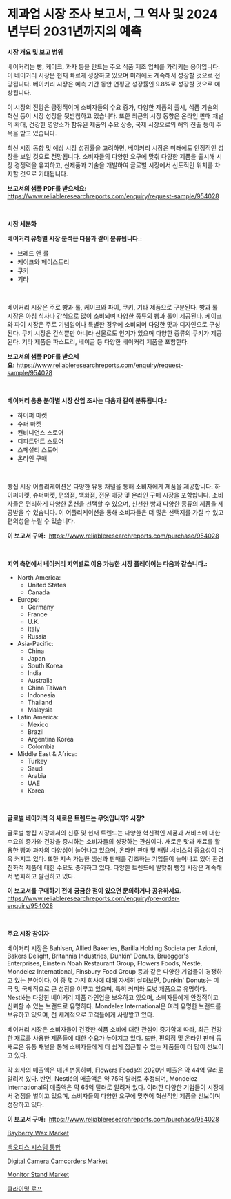 <p><h1>제과업 시장 조사 보고서, 그 역사 및 2024년부터 2031년까지의 예측</h1></p><p><strong>시장 개요 및 보고 범위</strong></p>
<p><p>베이커리는 빵, 케이크, 과자 등을 만드는 주요 식품 제조 업체를 가리키는 용어입니다. 이 베이커리 시장은 현재 빠르게 성장하고 있으며 미래에도 계속해서 성장할 것으로 전망됩니다. 베이커리 시장은 예측 기간 동안 연평균 성장률인 9.8%로 성장할 것으로 예상됩니다.</p><p>이 시장의 전망은 긍정적이며 소비자들의 수요 증가, 다양한 제품의 출시, 식품 기술의 혁신 등이 시장 성장을 뒷받침하고 있습니다. 또한 최근의 시장 동향은 온라인 판매 채널의 확대, 건강한 영양소가 함유된 제품의 수요 상승, 국제 시장으로의 해외 진출 등이 주목을 받고 있습니다.</p><p>최신 시장 동향 및 예상 시장 성장률을 고려하면, 베이커리 시장은 미래에도 안정적인 성장을 보일 것으로 전망됩니다. 소비자들의 다양한 요구에 맞춰 다양한 제품을 출시해 시장 경쟁력을 유지하고, 신제품과 기술을 개발하여 글로벌 시장에서 선도적인 위치를 차지할 것으로 기대됩니다.</p></p>
<p><strong>보고서의 샘플 PDF를 받으세요:</strong> <a href="https://www.reliableresearchreports.com/enquiry/request-sample/954028">https://www.reliableresearchreports.com/enquiry/request-sample/954028</a></p>
<p>&nbsp;</p>
<p><strong>시장 세분화</strong></p>
<p><strong>베이커리 유형별 시장 분석은 다음과 같이 분류됩니다.:</strong></p>
<p><ul><li>브레드 앤 롤</li><li>케이크와 페이스트리</li><li>쿠키</li><li>기타</li></ul></p>
<p>&nbsp;</p>
<p><p>베이커리 시장은 주로 빵과 롤, 케이크와 파이, 쿠키, 기타 제품으로 구분된다. 빵과 롤 시장은 아침 식사나 간식으로 많이 소비되며 다양한 종류의 빵과 롤이 제공된다. 케이크와 파이 시장은 주로 기념일이나 특별한 경우에 소비되며 다양한 맛과 디자인으로 구성된다. 쿠키 시장은 간식뿐만 아니라 선물로도 인기가 있으며 다양한 종류의 쿠키가 제공된다. 기타 제품은 파스트리, 베이글 등 다양한 베이커리 제품을 포함한다.</p></p>
<p><strong>보고서의 샘플 PDF를 받으세요:</strong>&nbsp;<a href="https://www.reliableresearchreports.com/enquiry/request-sample/954028">https://www.reliableresearchreports.com/enquiry/request-sample/954028</a></p>
<p>&nbsp;</p>
<p><strong> 베이커리 응용 분야별 시장 산업 조사는 다음과 같이 분류됩니다.:</strong></p>
<p><ul><li>하이퍼 마켓</li><li>수퍼 마켓</li><li>컨비니언스 스토어</li><li>디파트먼트 스토어</li><li>스페셜티 스토어</li><li>온라인 구매</li></ul></p>
<p>&nbsp;</p>
<p><p>빵집 시장 어플리케이션은 다양한 유통 채널을 통해 소비자에게 제품을 제공합니다. 하이퍼마켓, 슈퍼마켓, 편의점, 백화점, 전문 매장 및 온라인 구매 시장을 포함합니다. 소비자들은 편리하게 다양한 옵션을 선택할 수 있으며, 신선한 빵과 다양한 종류의 제품을 제공받을 수 있습니다. 이 어플리케이션을 통해 소비자들은 더 많은 선택지를 가질 수 있고 편의성을 누릴 수 있습니다.</p></p>
<p><strong>이 보고서 구매:</strong>&nbsp; <a href="https://www.reliableresearchreports.com/purchase/954028">https://www.reliableresearchreports.com/purchase/954028</a></p>
<p>&nbsp;</p>
<p><strong>지역 측면에서 베이커리 지역별로 이용 가능한 시장 플레이어는 다음과 같습니다.:</strong></p>
<p><ul>
    <li>
        North America:
        <ul>
            <li>United States</li>
            <li>Canada</li>
        </ul>
    </li>
    <li>
        Europe:
        <ul>
            <li>Germany</li>
            <li>France</li>
            <li>U.K.</li>
            <li>Italy</li>
            <li>Russia</li>
        </ul>
    </li>
    <li>
        Asia-Pacific:
        <ul>
            <li>China</li>
            <li>Japan</li>
            <li>South Korea</li>
            <li>India</li>
            <li>Australia</li>
            <li>China Taiwan</li>
            <li>Indonesia</li>
            <li>Thailand</li>
            <li>Malaysia</li>
        </ul>
    </li>
    <li>
        Latin America:
        <ul>
            <li>Mexico</li>
            <li>Brazil</li>
            <li>Argentina Korea</li>
            <li>Colombia</li>
        </ul>
    </li>
    <li>
        Middle East & Africa:
        <ul>
            <li>Turkey</li>
            <li>Saudi</li>
            <li>Arabia</li>
            <li>UAE</li>
            <li>Korea</li>
        </ul>
    </li>
    </ul></p>
<p>&nbsp;</p>
<p><strong>글로벌 베이커리 의 새로운 트렌드는 무엇입니까? 시장?</strong></p>
<p><p>글로벌 빵집 시장에서의 신흥 및 현재 트렌드는 다양한 혁신적인 제품과 서비스에 대한 수요의 증가와 건강을 중시하는 소비자들의 성장하는 관심이다. 새로운 맛과 재료를 활용한 빵과 과자의 다양성이 늘어나고 있으며, 온라인 판매 및 배달 서비스의 중요성이 더욱 커지고 있다. 또한 지속 가능한 생산과 판매를 강조하는 기업들이 늘어나고 있어 환경 친화적 제품에 대한 수요도 증가하고 있다. 다양한 트렌드에 발맞춰 빵집 시장은 계속해서 변화하고 발전하고 있다.</p></p>
<p><strong>이 보고서를 구매하기 전에 궁금한 점이 있으면 문의하거나 공유하세요.</strong>- <a href="https://www.reliableresearchreports.com/enquiry/pre-order-enquiry/954028">https://www.reliableresearchreports.com/enquiry/pre-order-enquiry/954028</a></p>
<p>&nbsp;</p>
<p><strong>주요 시장 참여자</strong></p>
<p><p>베이커리 시장은 Bahlsen, Allied Bakeries, Barilla Holding Societa per Azioni, Bakers Delight, Britannia Industries, Dunkin' Donuts, Bruegger's Enterprises, Einstein Noah Restaurant Group, Flowers Foods, Nestlé, Mondelez International, Finsbury Food Group 등과 같은 다양한 기업들이 경쟁하고 있는 분야이다. 이 중 몇 가지 회사에 대해 자세히 살펴보면, Dunkin' Donuts는 미국 및 국제적으로 큰 성장을 이루고 있으며, 특히 커피와 도넛 제품으로 유명하다. Nestlé는 다양한 베이커리 제품 라인업을 보유하고 있으며, 소비자들에게 안정적이고 신뢰할 수 있는 브랜드로 유명하다. Mondelez International은 여러 유명한 브랜드를 보유하고 있으며, 전 세계적으로 고객들에게 사랑받고 있다.</p><p>베이커리 시장은 소비자들이 건강한 식품 소비에 대한 관심이 증가함에 따라, 최근 건강한 재료를 사용한 제품들에 대한 수요가 높아지고 있다. 또한, 편의점 및 온라인 판매 등 새로운 유통 채널을 통해 소비자들에게 더 쉽게 접근할 수 있는 제품들이 더 많이 선보이고 있다.</p><p>각 회사의 매출액은 매년 변동하며, Flowers Foods의 2020년 매출은 약 44억 달러로 알려져 있다. 반면, Nestlé의 매출액은 약 75억 달러로 추정되며, Mondelez International의 매출액은 약 65억 달러로 알려져 있다. 이러한 다양한 기업들이 시장에서 경쟁을 벌이고 있으며, 소비자들의 다양한 요구에 맞추어 혁신적인 제품을 선보이며 성장하고 있다.</p></p>
<p><strong>이 보고서 구매:</strong>&nbsp;&nbsp;<a href="https://www.reliableresearchreports.com/purchase/954028">https://www.reliableresearchreports.com/purchase/954028</a></p>
<p><p><a href="https://github.com/mabutironaldo/Market-Research-Report-List-3/blob/main/bayberry-wax-market.md">Bayberry Wax Market</a></p><p><a href="https://github.com/hxzi07639916/Market-Research-Report-List-1/blob/main/2464265185037.md">백오피스 시스템 통합</a></p><p><a href="https://butternut-bug-553.notion.site/Digital-Camera-Camcorders-Market-Furnish-Information-about-Market-Size-Market-Share-Market-Dynamic-b60ba94d41e14076a4627db81dfadf66">Digital Camera Camcorders Market</a></p><p><a href="https://view.publitas.com/reportprime-1/monitor-stand-market-furnish-information-about-market-size-market-share-market-dynamics-and-projections-spanning-from-2024-to-2031/">Monitor Stand Market</a></p><p><a href="https://medium.com/@richardebert9078/%EB%93%B1%EB%B0%98-%EB%A1%9C%ED%94%84-%EC%8B%9C%EC%9E%A5-%EB%B3%B4%EA%B3%A0%EC%84%9C%EB%8A%94-%EC%9D%B4-%EC%8B%9C%EC%9E%A5%EC%9D%98-%EC%B5%9C%EC%8B%A0-%ED%8A%B8%EB%A0%8C%EB%93%9C%EC%99%80-%EC%84%B1%EC%9E%A5-%EA%B8%B0%ED%9A%8C%EB%A5%BC-%EB%B3%B4%EC%97%AC%EC%A4%8D%EB%8B%88%EB%8B%A4-0c5a2af5ed1f">클라이밍 로프</a></p></p>
